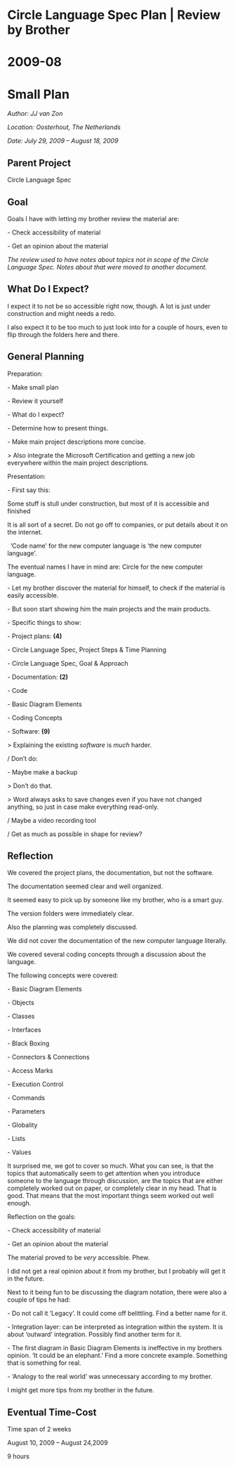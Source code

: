 ﻿Circle Language Spec Plan | Review by Brother
============================================

2009-08
=======

Small Plan
==========

*Author: JJ van Zon*

*Location: Oosterhout, The Netherlands*

*Date: July 29, 2009 – August 18, 2009*
## **Parent Project**
Circle Language Spec
## **Goal**
Goals I have with letting my brother review the material are:

\- Check accessibility of material

\- Get an opinion about the material

*The review used to have notes about topics not in scope of the Circle Language Spec. Notes about that were moved to another document.*
## **What Do I Expect?**
I expect it to not be so accessible right now, though. A lot is just under construction and might needs a redo.

I also expect it to be too much to just look into for a couple of hours, even to flip through the folders here and there.
## **General Planning**
Preparation:

\- Make small plan

\- Review it yourself

\- What do I expect?

\- Determine how to present things.

\- Make main project descriptions more concise.

\> Also integrate the Microsoft Certification and getting a new job everywhere within the main project descriptions.

Presentation:

\- First say this:

Some stuff is stull under construction,
but most of it is accessible and finished

It is all sort of a secret. Do not go off to companies, or put details about it on the internet.

` `‘Code name’ for the new computer language is ‘the new computer language’.

The eventual names I have in mind are: Circle for the new computer language. 

\- Let my brother discover the material for himself,
to check if the material is easily accessible.

\- But soon start showing him the main projects and the main products.

\- Specific things to show:

\- Project plans: **(4)**

\- Circle Language Spec, Project Steps & Time Planning

\- Circle Language Spec, Goal & Approach

\- Documentation: **(2)**

\- Code

\- Basic Diagram Elements

\- Coding Concepts

\- Software: **(9)**

\> Explaining the existing *software* is *much* harder.

/ Don’t do:

\- Maybe make a backup

\> Don’t do that.

\> Word always asks to save changes even if you have not changed anything, so just in case make everything read-only.

/ Maybe a video recording tool

/ Get as much as possible in shape for review?
## **Reflection**
We covered the project plans, the documentation, but not the software.

The documentation seemed clear and well organized.

It seemed easy to pick up by someone like my brother, who is a smart guy.

The version folders were immediately clear.

Also the planning was completely discussed.

We did not cover the documentation of the new computer language literally.

We covered several coding concepts through a discussion about the language.

The following concepts were covered:

\- Basic Diagram Elements

\- Objects

\- Classes

\- Interfaces

\- Black Boxing

\- Connectors & Connections

\- Access Marks

\- Execution Control

\- Commands

\- Parameters

\- Globality

\- Lists

\- Values

It surprised me, we got to cover so much. What you can see, is that the topics that automatically seem to get attention when you introduce someone to the language through discussion, are the topics that are either completely worked out on paper, or completely clear in my head. That is good. That means that the most important things seem worked out well enough.

Reflection on the goals:

\- Check accessibility of material

\- Get an opinion about the material

The material proved to be *very* accessible. Phew.

I did not get a real opinion about it from my brother, but I probably will get it in the future.

Next to it being fun to be discussing the diagram notation, there were also a couple of tips he had:

\- Do not call it ‘Legacy’. It could come off belittling. Find a better name for it.

\- Integration layer: can be interpreted as integration within the system. It is about ‘outward’ integration. Possibly find another term for it.

\- The first diagram in Basic Diagram Elements is ineffective in my brothers opinion. ‘It could be an elephant.’ Find a more concrete example. Something that is something for real.

\- ‘Analogy to the real world’ was unnecessary according to my brother.

I might get more tips from my brother in the future.
## **Eventual Time-Cost**
Time span of 2 weeks

August 10, 2009 – August 24,2009

9 hours


